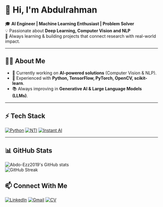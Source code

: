 # 👋 Hi, I'm Abdulrahman  

🎓 **AI Engineer | Machine Learning Enthusiast | Problem Solver**  
💡 Passionate about **Deep Learning, Computer Vision and NLP**  
🚀 Always learning & building projects that connect research with real-world impact.  
 
---

## 🧑‍💻 About Me
- 🔭 Currently working on **AI-powered solutions** (Computer Vision & NLP).  
- 🤖 Experienced with **Python, TensorFlow, PyTorch, OpenCV, scikit-learn**.  
- 📚 Always improving in **Generative AI & Large Language Models (LLMs)**.  

---

## ⚡ Tech Stack

[![Python](https://img.shields.io/badge/Python-3776AB?style=for-the-badge&logo=python&logoColor=white)](https://github.com/Abdo-Ezz2019/-i-NSTANT--Ai/tree/main/Python)
[![NTI](https://img.shields.io/badge/NTI-AI%20Program-orange?style=for-the-badge&logo=google-scholar&logoColor=white)](https://github.com/Abdo-Ezz2019/NTI-Huawei-Egyption-Talent-AI)
[![Instant AI](https://img.shields.io/badge/Instant--AI-Diploma-blueviolet?style=for-the-badge&logo=tensorflow&logoColor=white)](https://github.com/Abdo-Ezz2019/-i-NSTANT--Ai/tree/main)

---

## 📊 GitHub Stats  
![Abdo-Ezz2019's GitHub stats](https://github-readme-stats.vercel.app/api?username=Abdo-Ezz2019&show_icons=true&theme=radical)  
![GitHub Streak](https://github-readme-streak-stats.herokuapp.com/?user=Abdo-Ezz2019&theme=radical)  

## 📫 Connect With Me  
[![LinkedIn](https://img.shields.io/badge/LinkedIn-blue?style=for-the-badge&logo=linkedin)](https://www.linkedin.com/in/%D9%90%D9%90%D9%90abdelrhaman-abdelmoez-ahmed-672103225/)
[![Gmail](https://img.shields.io/badge/Gmail-red?style=for-the-badge&logo=gmail&logoColor=white)](mailto:abdulrahmanabdulmoezahmed@gmail.com)
[![CV](https://img.shields.io/badge/My%20CV-4CAF50?style=for-the-badge&logo=googledrive&logoColor=white)](https://drive.google.com/file/d/1nu2Z5cSNj_g9QDshFNBnZ_F5sYdsU0V_/view?usp=sharing)

